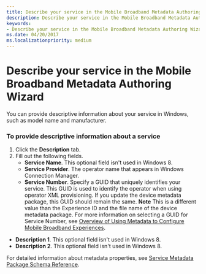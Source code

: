 ```yaml
---
title: Describe your service in the Mobile Broadband Metadata Authoring Wizard
description: Describe your service in the Mobile Broadband Metadata Authoring Wizard
keywords:
- Describe your service in the Mobile Broadband Metadata Authoring Wizard
ms.date: 04/20/2017
ms.localizationpriority: medium
---
```


# Describe your service in the Mobile Broadband Metadata Authoring Wizard

You can provide descriptive information about your service in Windows, such as model name and manufacturer.

### To provide descriptive information about a service

1. Click the **Description** tab.
2. Fill out the following fields.
    - **Service Name**. This optional field isn't used in Windows 8.
    - **Service Provider**. The operator name that appears in Windows Connection Manager.
    - **Service Number**. Specify a GUID that uniquely identifies your service. This GUID is used to identify the operator when using operator XML provisioning. If you update the device metadata package, this GUID should remain the same.
        **Note**  This is a different value than the Experience ID and the file name of the device metadata package. For more information on selecting a GUID for Service Number, see [Overview of Using Metadata to Configure Mobile Broadband Experiences](../mobilebroadband/using-metadata-to-configure-mobile-broadband-experiences.md).

- **Description 1**. This optional field isn't used in Windows 8.
- **Description 2**. This optional field isn't used in Windows 8.

For detailed information about metadata properties, see [Service Metadata Package Schema Reference](../mobilebroadband/mobilebroadbandinfo-xml-schema.md).
